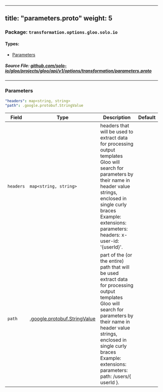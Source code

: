 
---
title: "parameters.proto"
weight: 5
---

<!-- Code generated by solo-kit. DO NOT EDIT. -->


### Package: `transformation.options.gloo.solo.io` 
#### Types:


- [Parameters](#parameters)
  



##### Source File: [github.com/solo-io/gloo/projects/gloo/api/v1/options/transformation/parameters.proto](https://github.com/solo-io/gloo/blob/master/projects/gloo/api/v1/options/transformation/parameters.proto)





---
### Parameters



```yaml
"headers": map<string, string>
"path": .google.protobuf.StringValue

```

| Field | Type | Description | Default |
| ----- | ---- | ----------- |----------- | 
| `headers` | `map<string, string>` | headers that will be used to extract data for processing output templates Gloo will search for parameters by their name in header value strings, enclosed in single curly braces Example: extensions: parameters: headers: x-user-id: '{userId}'. |  |
| `path` | [.google.protobuf.StringValue](https://developers.google.com/protocol-buffers/docs/reference/csharp/class/google/protobuf/well-known-types/string-value) | part of the (or the entire) path that will be used extract data for processing output templates Gloo will search for parameters by their name in header value strings, enclosed in single curly braces Example: extensions: parameters: path: /users/{ userId }. |  |





<!-- Start of HubSpot Embed Code -->
<script type="text/javascript" id="hs-script-loader" async defer src="//js.hs-scripts.com/5130874.js"></script>
<!-- End of HubSpot Embed Code -->
